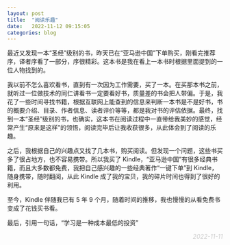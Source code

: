```yaml
---
layout: post
title:  "阅读乐趣"
date:   2022-11-12 09:15:05
categories: blog
---
```


最近又发现一本“圣经”级别的书，昨天已在“亚马逊中国”下单购买，刚看完推荐序，译者序看了一部分，序很精彩。这本书是我在看上一本书时根据里面提到的一位人物找到的。

我以前不怎么喜欢看书，直到有一次因为工作需要，买了一本。在买那本书之前，就听过一位做技术的同仁讲看书一定要看好书，质量差的书会把人带偏。于是，我花了一些时间寻找书籍，根据互联网上能查到的信息来判断一本书是不是好书，书的概要介绍、目录、作者信息、读者评价等等，都是我对书的评估依据。最终，找到一本“圣经”级别的书，也确实，这本书在阅读过程中一直带给我美妙的感觉，经常产生“原来是这样”的领悟，阅读完毕后让我收获很多，从此体会到了阅读的乐趣。

之后，我根据自己的兴趣点又找了几本书，购买阅读。但发现一个问题，这些书买多了很占地方，也不容易携带。所以我买了 Kindle，“亚马逊中国”有很多经典书籍，而且大多数都免费，我把自己感兴趣的一些经典著作“一键下单”到 Kindle，随身携带，随时翻阅，从此 Kindle 成了我的宝贝，我的碎片时间也得到了很好的利用。

至今，Kindle 伴随我已有 5 年 9 个月，随着时间的推移，我也慢慢的从看免费书变成了花钱买书看。

最后，引用一句话，“学习是一种成本最低的投资”

<p align="right" style="color:#ccc; font-style:italic;">2022-11-11</p>